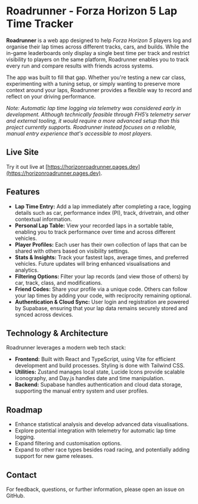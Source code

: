 # Roadrunner - Forza Horizon 5 Lap Time Tracker

**Roadrunner** is a web app designed to help *Forza Horizon 5* players log and organise their lap times across different tracks, cars, and builds. While the in-game leaderboards only display a single best time per track and restrict visibility to players on the same platform, Roadrunner enables you to track every run and compare results with friends across systems.

The app was built to fill that gap. Whether you're testing a new car class, experimenting with a tuning setup, or simply wanting to preserve more context around your laps, Roadrunner provides a flexible way to record and reflect on your driving performance.

_Note: Automatic lap time logging via telemetry was considered early in development. Although technically feasible through FH5’s telemetry server and external tooling, it would require a more advanced setup than this project currently supports. Roadrunner instead focuses on a reliable, manual entry experience that's accessible to most players._

## Live Site

Try it out live at [https://horizonroadrunner.pages.dev](https://horizonroadrunner.pages.dev).

## Features

- **Lap Time Entry:** Add a lap immediately after completing a race, logging details such as car, performance index (PI), track, drivetrain, and other contextual information.
- **Personal Lap Table:** View your recorded laps in a sortable table, enabling you to track performance over time and across different vehicles.
- **Player Profiles:** Each user has their own collection of laps that can be shared with others based on visibility settings.
- **Stats & Insights:** Track your fastest laps, average times, and preferred vehicles. Future updates will bring enhanced visualisations and analytics.
- **Filtering Options:** Filter your lap records (and view those of others) by car, track, class, and modifications.
- **Friend Codes:** Share your profile via a unique code. Others can follow your lap times by adding your code, with reciprocity remaining optional.
- **Authentication & Cloud Sync:** User login and registration are powered by Supabase, ensuring that your lap data remains securely stored and synced across devices.

## Technology & Architecture

Roadrunner leverages a modern web tech stack:
- **Frontend:** Built with React and TypeScript, using Vite for efficient development and build processes. Styling is done with Tailwind CSS.
- **Utilities:** Zustand manages local state, Lucide Icons provide scalable iconography, and Day.js handles date and time manipulation.
- **Backend:** Supabase handles authentication and cloud data storage, supporting the manual entry system and user profiles.

## Roadmap

- Enhance statistical analysis and develop advanced data visualisations.
- Explore potential integration with telemetry for automatic lap time logging.
- Expand filtering and customisation options.
- Expand to other race types besides road racing, and potentially adding support for new game releases.

## Contact

For feedback, questions, or further information, please open an issue on GitHub.
